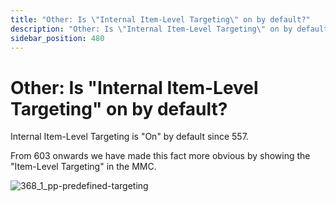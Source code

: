 ```yaml
---
title: "Other: Is \"Internal Item-Level Targeting\" on by default?"
description: "Other: Is \"Internal Item-Level Targeting\" on by default?"
sidebar_position: 480
---
```


# Other: Is "Internal Item-Level Targeting" on by default?

Internal Item-Level Targeting is "On" by default since 557.

From 603 onwards we have made this fact more obvious by showing the "Item-Level Targeting" in the
MMC.

![368_1_pp-predefined-targeting](/images/endpointpolicymanager/applicationsettings/preconfigured/itemleveltargeting/368_1_pp-predefined-targeting.webp)
